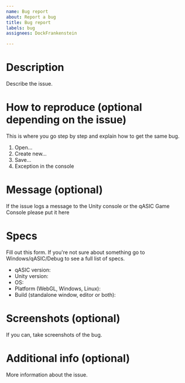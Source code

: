 ```yaml
---
name: Bug report
about: Report a bug
title: Bug report
labels: bug
assignees: DockFrankenstein

---
```


# Description
Describe the issue.

# How to reproduce (optional depending on the issue)
This is where you go step by step and explain how to get the same bug.
1. Open...
2. Create new...
3. Save...
4. Exception in the console

# Message (optional)
If the issue logs a message to the Unity console or the qASIC Game Console please put it here

# Specs
Fill out this form. If you're not sure about something go to Windows/qASIC/Debug to see a full list of specs.
- qASIC version: 
- Unity version: 
- OS: 
- Platform (WebGL, Windows, Linux):
- Build (standalone window, editor or both): 

# Screenshots (optional)
If you can, take screenshots of the bug.

# Additional info (optional)
More information about the issue.
